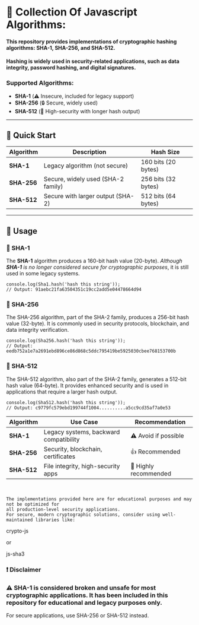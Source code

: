 # 🔐 Collection Of Javascript Algorithms: 

#### This repository provides implementations of cryptographic hashing algorithms: **SHA-1**, **SHA-256**, and **SHA-512**. 

#### Hashing is widely used in security-related applications, such as data integrity, password hashing, and digital signatures.

### Supported Algorithms:
- **SHA-1** (⚠️ Insecure, included for legacy support)
- **SHA-256** (🔒 Secure, widely used)
- **SHA-512** (🔐 High-security with longer hash output)

---

## 🚀 Quick Start

| Algorithm  | Description                          | Hash Size       |
|------------|--------------------------------------|-----------------|
| **SHA-1**  | Legacy algorithm (not secure)        | 160 bits (20 bytes) |
| **SHA-256**| Secure, widely used (SHA-2 family)   | 256 bits (32 bytes) |
| **SHA-512**| Secure with larger output (SHA-2)    | 512 bits (64 bytes) |

---

## 📖 Usage 

### 🔐 SHA-1

The **SHA-1** algorithm produces a 160-bit hash value (20-byte). _Although **SHA-1** is no longer considered secure for cryptographic purposes_, it is still used in some legacy systems.


    console.log(Sha1.hash('hash this string'));
    // Output: 91aebc21fa63504351c19cc2add5e04478664d94

### 🔐 SHA-256

The SHA-256 algorithm, part of the SHA-2 family, produces a 256-bit hash value (32-byte). It is commonly used in security protocols, blockchain, and data integrity verification.

    console.log(Sha256.hash('hash this string'));
    // Output: eedb752a1e7a2691ebd896ce86d868c5ddc795419be5925030cbee768153700b

### 🔐 SHA-512

The SHA-512 algorithm, also part of the SHA-2 family, generates a 512-bit hash value (64-byte). It provides enhanced security and is used in applications that require a larger hash output.

    console.log(Sha512.hash('hash this string'));
    // Output: c9779fc579ebd199744f1004..........a5cc9cd35af7a0e53




| Algorithm  | Use Case                               | Recommendation          |
|------------|----------------------------------------|-------------------------|
| **SHA-1**  | Legacy systems, backward compatibility | ⚠️ Avoid if possible     |
| **SHA-256**| Security, blockchain, certificates     | 👍 Recommended           |
| **SHA-512**| File integrity, high-security apps     | 🔐 Highly recommended     |


<br>

    The implementations provided here are for educational purposes and may not be optimized for 
    all production-level security applications.
    For secure, modern cryptographic solutions, consider using well-maintained libraries like:

    
crypto-js 

or


js-sha3

### ❗ Disclaimer

### ⚠️ SHA-1 is considered broken and unsafe for most cryptographic applications. It has been included in this repository for educational and legacy purposes only.

For secure applications, use SHA-256 or SHA-512 instead.
